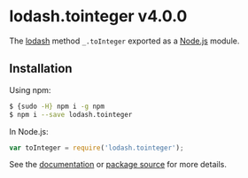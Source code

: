 # lodash.tointeger v4.0.0

The [lodash](https://lodash.com/) method `_.toInteger` exported as a [Node.js](https://nodejs.org/) module.

## Installation

Using npm:
```bash
$ {sudo -H} npm i -g npm
$ npm i --save lodash.tointeger
```

In Node.js:
```js
var toInteger = require('lodash.tointeger');
```

See the [documentation](https://lodash.com/docs#toInteger) or [package source](https://github.com/lodash/lodash/blob/4.0.0-npm-packages/lodash.tointeger) for more details.
